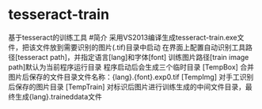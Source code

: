 # tesseract-train
基于tesseract的训练工具
#简介
采用VS2013编译生成tesseract-train.exe文件，把该文件放到需要识别的图片(.tif)目录中启动
在界面上配置自动识别工具路径[tesseract path]，并指定语言[lang]和字体[font]
训练图片路径[train image path]默认为当前程序运行目录
程序启动后会生成三个临时目录
  [TempBox]   合并图片后保存的文件目录文件名称：{lang}.{font}.exp0.tif
  [TempImg]   对手工识别后保存的图片目录
  [TempTrain] 对标识后图片进行训练生成的中间文件目录，最终生成{lang}.traineddata文件
